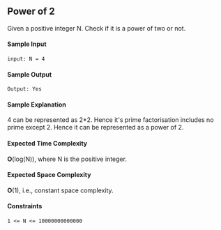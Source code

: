 ## **Power of 2**
Given a positive integer N. Check if it is a power of two or not.

#### **Sample Input**
	input: N = 4

#### **Sample Output**
	Output: Yes


#### **Sample Explanation**
4 can be represented as 2*2. Hence it's prime factorisation includes no prime except 2. Hence it can be represented as a power of 2.

#### **Expected Time Complexity**
__O__(log(N)), where N is the positive integer.

#### **Expected Space Complexity**
__O__(1), i.e., constant space complexity.

#### **Constraints**
	1 <= N <= 10000000000000

